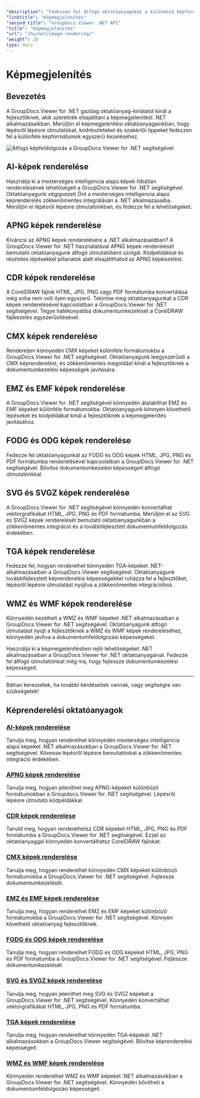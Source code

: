 ```yaml
---
"description": "Fedezzen fel átfogó oktatóanyagokat a különböző képformátumok rendereléséhez a GroupDocs.Viewer for .NET használatával. Ismerjen meg zökkenőmentes integrációt és kódolási példákat a mesterséges intelligenciától a WMF-ig."
"linktitle": "Képmegjelenítés"
"second_title": "GroupDocs.Viewer .NET API"
"title": "Képmegjelenítés"
"url": "/hu/net/image-rendering/"
"weight": 28
type: docs
---
```

# Képmegjelenítés


## Bevezetés

A GroupDocs.Viewer for .NET gazdag oktatóanyag-kínálatot kínál a fejlesztőknek, akik szeretnék elsajátítani a képmegjelenítést .NET alkalmazásaikban. Merüljön el képmegjelenítési oktatóanyagainkban, hogy lépésről lépésre útmutatókat, kódrészleteket és szakértői tippeket fedezzen fel a különféle képformátumok egyszerű kezeléséhez.

![Átfogó képfeldolgozás a GroupDocs.Viewer for .NET segítségével](/viewer/image-rendering/image.png)

## AI-képek renderelése
Használja ki a mesterséges intelligencia alapú képek hibátlan renderelésének lehetőségeit a GroupDocs.Viewer for .NET segítségével. Oktatóanyagunk végigvezeti Önt a mesterséges intelligencia alapú képrenderelés zökkenőmentes integrálásán a .NET alkalmazásaiba. Merüljön el lépésről lépésre útmutatónkban, és fedezze fel a lehetőségeket.

## APNG képek renderelése
Kíváncsi az APNG képek renderelésére a .NET alkalmazásaidban? A GroupDocs.Viewer for .NET használatával APNG képek renderelését bemutató oktatóanyagunk átfogó útmutatóként szolgál. Kódpéldákkal és részletes lépésekkel pillanatok alatt elsajátíthatod az APNG képkezelést.

## CDR képek renderelése
A CorelDRAW fájlok HTML, JPG, PNG vagy PDF formátumba konvertálása még soha nem volt ilyen egyszerű. Tekintse meg oktatóanyagunkat a CDR képek renderelésével kapcsolatban a GroupDocs.Viewer for .NET segítségével. Tegye hatékonyabbá dokumentumkezelését a CorelDRAW fájlkezelés egyszerűsítésével.

## CMX képek renderelése
Rendereljen könnyedén CMX képeket különféle formátumokba a GroupDocs.Viewer for .NET segítségével. Oktatóanyagunk leegyszerűsíti a CMX képrenderelést, és zökkenőmentes megoldást kínál a fejlesztőknek a dokumentumkezelési képességek javítására.

## EMZ és EMF képek renderelése
A GroupDocs.Viewer for .NET segítségével könnyedén átalakíthat EMZ és EMF képeket különféle formátumokba. Oktatóanyagunk könnyen követhető lépéseket és kódpéldákat kínál a fejlesztőknek a képmegjelenítés javításához.

## FODG és ODG képek renderelése
Fedezze fel oktatóanyagunkat az FODG és ODG képek HTML, JPG, PNG és PDF formátumba renderelésével kapcsolatban a GroupDocs.Viewer for .NET segítségével. Bővítse dokumentumkezelési képességeit átfogó útmutatónkkal.

## SVG és SVGZ képek renderelése
A GroupDocs.Viewer for .NET segítségével könnyedén konvertálhat vektorgrafikákat HTML, JPG, PNG és PDF formátumba. Merüljön el az SVG és SVGZ képek renderelését bemutató oktatóanyagunkban a zökkenőmentes integráció és a továbbfejlesztett dokumentumfeldolgozás érdekében.

## TGA képek renderelése
Fedezze fel, hogyan renderelhet könnyedén TGA-képeket .NET-alkalmazásaiban a GroupDocs.Viewer segítségével. Oktatóanyagunk továbbfejlesztett képrenderelési képességekkel ruházza fel a fejlesztőket, lépésről lépésre útmutatást nyújtva a zökkenőmentes integrációhoz.

## WMZ és WMF képek renderelése
Könnyedén kezelheti a WMZ és WMF képeket .NET alkalmazásaiban a GroupDocs.Viewer for .NET segítségével. Oktatóanyagunk átfogó útmutatást nyújt a fejlesztőknek a WMZ és WMF képek rendereléséhez, könnyedén javítva a dokumentumfeldolgozási képességeket.

Használja ki a képmegjelenítésben rejlő lehetőségeket .NET alkalmazásaiban a GroupDocs.Viewer for .NET oktatóanyagaival. Fedezze fel átfogó útmutatóinkat még ma, hogy fejlessze dokumentumkezelési képességeit.

---

Bátran keressetek, ha további kérdéseitek vannak, vagy segítségre van szükségetek!
## Képrenderelési oktatóanyagok
### [AI-képek renderelése](./render-ai-images/)
Tanulja meg, hogyan renderelhet könnyedén mesterséges intelligencia alapú képeket .NET alkalmazásokban a GroupDocs.Viewer for .NET segítségével. Kövesse lépésről lépésre bemutatónkat a zökkenőmentes integráció érdekében.
### [APNG képek renderelése](./render-apng-images/)
Tanulja meg, hogyan jeleníthet meg APNG-képeket különböző formátumokban a Groupdocs.Viewer for .NET segítségével. Lépésről lépésre útmutató kódpéldákkal.
### [CDR képek renderelése](./render-cdr-images/)
Tanuld meg, hogyan renderelhetsz CDR képeket HTML, JPG, PNG és PDF formátumba a GroupDocs.Viewer for .NET segítségével. Ezzel az oktatóanyaggal könnyedén konvertálhatsz CorelDRAW fájlokat.
### [CMX képek renderelése](./render-cmx-images/)
Tanulja meg, hogyan renderelhet könnyedén CMX képeket különböző formátumokba a GroupDocs.Viewer for .NET segítségével. Fejlessze dokumentumkezelését.
### [EMZ és EMF képek renderelése](./render-emz-emf-images/)
Tanulja meg, hogyan renderelhet EMZ és EMF képeket különböző formátumokba a GroupDocs.Viewer for .NET segítségével. Könnyen követhető oktatóanyag fejlesztőknek.
### [FODG és ODG képek renderelése](./render-fodg-odg-images/)
Tanulja meg, hogyan renderelhet FODG és ODG képeket HTML, JPG, PNG és PDF formátumba a GroupDocs.Viewer for .NET segítségével. Fejlessze dokumentumkezelését.
### [SVG és SVGZ képek renderelése](./render-svg-svgz-images/)
Tanulja meg, hogyan jeleníthet meg SVG és SVGZ képeket a GroupDocs.Viewer for .NET segítségével. Könnyedén konvertálhat vektorgrafikákat HTML, JPG, PNG és PDF formátumba.
### [TGA képek renderelése](./render-tga-images/)
Tanulja meg, hogyan renderelhet könnyedén TGA-képeket .NET alkalmazásokban a GroupDocs.Viewer segítségével. Bővítse képrenderelési képességeit.
### [WMZ és WMF képek renderelése](./render-wmz-wmf-images/)
Könnyedén renderelhet WMZ és WMF képeket .NET alkalmazásokban a GroupDocs.Viewer for .NET segítségével. Könnyedén bővítheti a dokumentumfeldolgozási képességeit.
